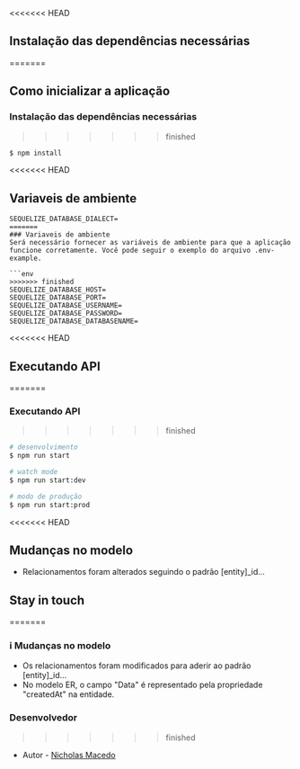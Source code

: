 <<<<<<< HEAD
## Instalação das dependências necessárias
=======
## Como inicializar a aplicação
### Instalação das dependências necessárias
>>>>>>> finished

```bash
$ npm install
```

<<<<<<< HEAD
## Variaveis de ambiente

```env
SEQUELIZE_DATABASE_DIALECT=
=======
### Variaveis de ambiente
Será necessário fornecer as variáveis de ambiente para que a aplicação funcione corretamente. Você pode seguir o exemplo do arquivo .env-example.

```env
>>>>>>> finished
SEQUELIZE_DATABASE_HOST=
SEQUELIZE_DATABASE_PORT=
SEQUELIZE_DATABASE_USERNAME=
SEQUELIZE_DATABASE_PASSWORD=
SEQUELIZE_DATABASE_DATABASENAME=
```

<<<<<<< HEAD
## Executando API
=======
### Executando API
>>>>>>> finished

```bash
# desenvolvimento
$ npm run start

# watch mode
$ npm run start:dev

# modo de produção
$ npm run start:prod
```


<<<<<<< HEAD
## Mudanças no modelo

- Relacionamentos foram alterados seguindo o padrão [entity]_id...

## Stay in touch
=======
### ℹ️ Mudanças no modelo

- Os relacionamentos foram modificados para aderir ao padrão [entity]_id...
- No modelo ER, o campo "Data" é representado pela propriedade "createdAt" na entidade.

### Desenvolvedor
>>>>>>> finished

- Autor - [Nicholas Macedo](https://www.linkedin.com/in/nicholasmacedoo/)

